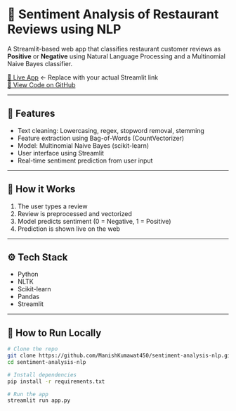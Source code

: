 # 📝 Sentiment Analysis of Restaurant Reviews using NLP

A Streamlit-based web app that classifies restaurant customer reviews as **Positive** or **Negative** using Natural Language Processing and a Multinomial Naive Bayes classifier.

[🚀 Live App](https://your-app-name.streamlit.app) ← Replace with your actual Streamlit link  
[📂 View Code on GitHub](https://github.com/ManishKumawat450/sentiment-analysis-nlp)

---

## 📌 Features

- Text cleaning: Lowercasing, regex, stopword removal, stemming
- Feature extraction using Bag-of-Words (CountVectorizer)
- Model: Multinomial Naive Bayes (scikit-learn)
- User interface using Streamlit
- Real-time sentiment prediction from user input

---

## 🧠 How it Works

1. The user types a review
2. Review is preprocessed and vectorized
3. Model predicts sentiment (0 = Negative, 1 = Positive)
4. Prediction is shown live on the web

---

## ⚙️ Tech Stack

- Python
- NLTK
- Scikit-learn
- Pandas
- Streamlit

---

## 🧪 How to Run Locally

```bash
# Clone the repo
git clone https://github.com/ManishKumawat450/sentiment-analysis-nlp.git
cd sentiment-analysis-nlp

# Install dependencies
pip install -r requirements.txt

# Run the app
streamlit run app.py
